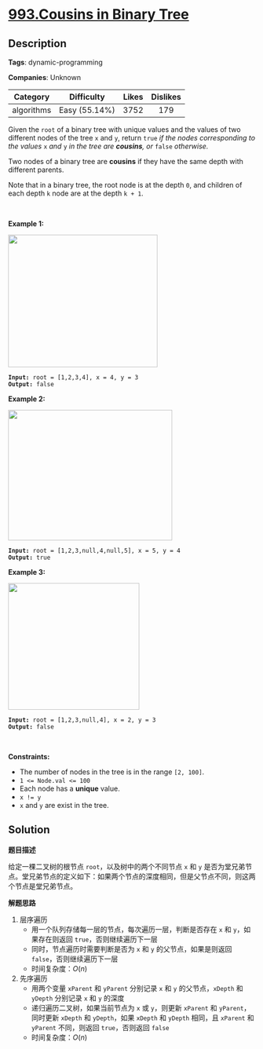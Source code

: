 # [993.Cousins in Binary Tree](https://leetcode.com/problems/cousins-in-binary-tree/description/)

## Description

**Tags**: dynamic-programming

**Companies**: Unknown

|  Category  |  Difficulty   | Likes | Dislikes |
| :--------: | :-----------: | :---: | :------: |
| algorithms | Easy (55.14%) | 3752  |   179    |

<p>Given the <code>root</code> of a binary tree with unique values and the values of two different nodes of the tree <code>x</code> and <code>y</code>, return <code>true</code> <em>if the nodes corresponding to the values </em><code>x</code><em> and </em><code>y</code><em> in the tree are <strong>cousins</strong>, or </em><code>false</code><em> otherwise.</em></p>
<p>Two nodes of a binary tree are <strong>cousins</strong> if they have the same depth with different parents.</p>
<p>Note that in a binary tree, the root node is at the depth <code>0</code>, and children of each depth <code>k</code> node are at the depth <code>k + 1</code>.</p>
<p>&nbsp;</p>
<p><strong class="example">Example 1:</strong></p>
<img alt="" src="https://assets.leetcode.com/uploads/2019/02/12/q1248-01.png" style="width: 304px; height: 270px;" />
<pre><code><strong>Input:</strong> root = [1,2,3,4], x = 4, y = 3
<strong>Output:</strong> false</code></pre>
<p><strong class="example">Example 2:</strong></p>
<img alt="" src="https://assets.leetcode.com/uploads/2019/02/12/q1248-02.png" style="width: 334px; height: 266px;" />
<pre><code><strong>Input:</strong> root = [1,2,3,null,4,null,5], x = 5, y = 4
<strong>Output:</strong> true</code></pre>
<p><strong class="example">Example 3:</strong></p>
<img alt="" src="https://assets.leetcode.com/uploads/2019/02/13/q1248-03.png" style="width: 267px; height: 258px;" />
<pre><code><strong>Input:</strong> root = [1,2,3,null,4], x = 2, y = 3
<strong>Output:</strong> false</code></pre>
<p>&nbsp;</p>
<p><strong>Constraints:</strong></p>
<ul>
  <li>The number of nodes in the tree is in the range <code>[2, 100]</code>.</li>
  <li><code>1 &lt;= Node.val &lt;= 100</code></li>
  <li>Each node has a <strong>unique</strong> value.</li>
  <li><code>x != y</code></li>
  <li><code>x</code> and <code>y</code> are exist in the tree.</li>
</ul>

## Solution

**题目描述**

给定一棵二叉树的根节点 `root`，以及树中的两个不同节点 `x` 和 `y` 是否为堂兄弟节点。堂兄弟节点的定义如下：如果两个节点的深度相同，但是父节点不同，则这两个节点是堂兄弟节点。

**解题思路**

1. 层序遍历
   - 用一个队列存储每一层的节点，每次遍历一层，判断是否存在 `x` 和 `y`，如果存在则返回 `true`，否则继续遍历下一层
   - 同时，节点遍历时需要判断是否为 `x` 和 `y` 的父节点，如果是则返回 `false`，否则继续遍历下一层
   - 时间复杂度：$O(n)$
2. 先序遍历
   - 用两个变量 `xParent` 和 `yParent` 分别记录 `x` 和 `y` 的父节点，`xDepth` 和 `yDepth` 分别记录 `x` 和 `y` 的深度
   - 递归遍历二叉树，如果当前节点为 `x` 或 `y`，则更新 `xParent` 和 `yParent`，同时更新 `xDepth` 和 `yDepth`，如果 `xDepth` 和 `yDepth` 相同，且 `xParent` 和 `yParent` 不同，则返回 `true`，否则返回 `false`
   - 时间复杂度：$O(n)$

